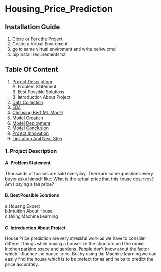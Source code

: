 # Housing_Price_Prediction

## Installation Guide
1. Clone or Fork the Project
2. Create a Virtual Enviroment
3. go to same virtual enviroment and write below cmd
4. pip install requirements.txt



## Table Of Content
1. [Project Descriptiom]()<br>
    A. Problem Statement<br>
    B. Best Possible Solutions<br>
    B. Introduction About Project
2. [Data Collection]()
3. [EDA]()
4. [Choosing Best ML Model]()
5. [Model Creation]()
6. [Model Deployment]()
7. [Model Conclusion]()
8. [Project Innovation]()
9. [Limitation And Next Step]()



### 1. Project Description
#### A. Problem Statement

Thousands of houses are sold everyday. There are some questions every buyer asks himself like: What is the actual price that this house deserves? Am I paying a fair price?

#### B. Best Possible Solutions
a.Housing Expert<br>
b.Intuition About House<br>
c.Using Machine Learning

#### C. Introduction About Project
House Price prediction are very stressful work as we have to consider different things while buying a house like the structure and the rooms kitchen parking space and gardens. 
People don’t know about the factor which influence the house price.
But by using the Machine learning we can easily find the house which is to be prefect for us and helps to predict the price accurately.



